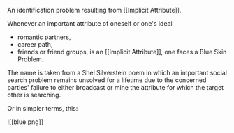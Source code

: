 An identification problem resulting from [[Implicit Attribute]].

Whenever an important attribute of oneself or one's ideal
- romantic partners,
- career path,
- friends or friend groups,
is an [[Implicit Attribute]], one faces a Blue Skin Problem.

The name is taken from a Shel Silverstein poem in which an important social search problem remains unsolved for a lifetime due to the concerned parties' failure to either broadcast or mine the attribute for which the target other is searching.

Or in simpler terms, this:

![[blue.png]]